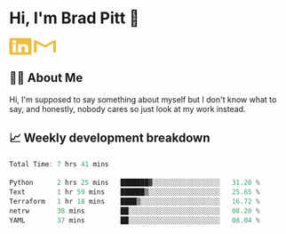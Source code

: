 # Hi, I'm Brad Pitt 👋


<a href="https://www.linkedin.com/in/mathias-mauraisin/" target="blank"><img align="center" src="./icons/linkedin.svg" alt="https://www.linkedin.com/in/mathias-mauraisin/" height="30" width="40" /></a>
<a href="mailto:mathias.mauraisin.pro@gmail.com" target="blank"><img align="center" src="./icons/gmail.svg" alt="redrew" height="30" width="40" /></a>




<!-- ![snap](images/Snap_dark.png?raw=true) -->
<!-- ![snap](images/Snap_dark_bg.png?raw=true) -->


<!-- [![My Skills](https://skillicons.dev/icons?i=c,cpp,html,css,js,ts,)](https://skillicons.dev) -->

## 🙋‍♂️&nbsp;About Me

Hi, I'm supposed to say something about myself but I don't know what to say, and honestly, nobody cares so just look at my work instead.

## 📈&nbsp;Weekly development breakdown

<!-- [![mamaurai's 42 stats](https://badge42.vercel.app/api/v2/cl1l4qz93000609l4yixitcl4/stats?cursusId=21&coalitionId=45)](https://github.com/JaeSeoKim/badge42) -->





<!--START_SECTION:waka-->

```rust
Total Time: 7 hrs 41 mins

Python      2 hrs 25 mins   ███████▓░░░░░░░░░░░░░░░░░   31.20 %
Text        1 hr 59 mins    ██████▒░░░░░░░░░░░░░░░░░░   25.65 %
Terraform   1 hr 18 mins    ████▒░░░░░░░░░░░░░░░░░░░░   16.72 %
netrw       38 mins         ██░░░░░░░░░░░░░░░░░░░░░░░   08.20 %
YAML        37 mins         ██░░░░░░░░░░░░░░░░░░░░░░░   08.04 %
```

<!--END_SECTION:waka-->


